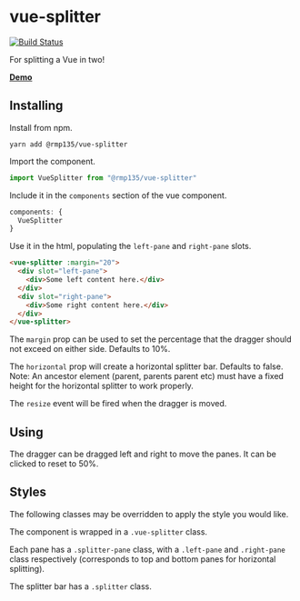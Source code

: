 # vue-splitter

[![Build Status](https://travis-ci.org/rmp135/vue-splitter.svg?branch=master)](https://travis-ci.org/rmp135/vue-splitter)

For splitting a Vue in two!

__[Demo](https://rmp135.github.io/vue-splitter/)__

## Installing

Install from npm.

`yarn add @rmp135/vue-splitter`

Import the component.

```javascript
import VueSplitter from "@rmp135/vue-splitter"
```

Include it in the `components` section of the vue component.

```javascript
components: {
  VueSplitter
}
```
Use it in the html, populating the `left-pane` and `right-pane` slots.

```html
<vue-splitter :margin="20">
  <div slot="left-pane">
    <div>Some left content here.</div>
  </div>
  <div slot="right-pane">
    <div>Some right content here.</div>
  </div>
</vue-splitter>
```

The `margin` prop can be used to set the percentage that the dragger should not exceed on either side. Defaults to 10%.

The `horizontal` prop will create a horizontal splitter bar. Defaults to false. Note: An ancestor element (parent, parents parent etc) must have a fixed height for the horizontal splitter to work properly.

The `resize` event will be fired when the dragger is moved.

## Using

The dragger can be dragged left and right to move the panes. It can be clicked to reset to 50%.

## Styles

The following classes may be overridden to apply the style you would like.

The component is wrapped in a `.vue-splitter` class.

Each pane has a `.splitter-pane` class, with a `.left-pane` and `.right-pane` class respectively (corresponds to top and bottom panes for horizontal splitting).

The splitter bar has a `.splitter` class.
